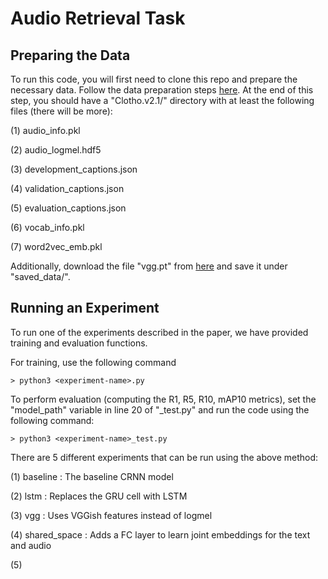 # Audio Retrieval Task


## Preparing the Data

To run this code, you will first need to clone this repo and prepare the necessary data. Follow the data preparation steps [here](https://github.com/xieh97/dcase2022-audio-retrieval). At the end of this step, you should have a "Clotho.v2.1/" directory with at least the following files (there will be more):

(1) audio_info.pkl

(2) audio_logmel.hdf5

(3) development_captions.json

(4) validation_captions.json

(5) evaluation_captions.json

(6) vocab_info.pkl

(7) word2vec_emb.pkl

Additionally, download the file "vgg.pt" from [here](https://drive.google.com/file/d/1bqWmBGBJXQHSiIdCodK48zdDXNz03TFx/view?usp=sharing) and save it under "saved_data/".

## Running an Experiment

To run one of the experiments described in the paper,  we have provided training and evaluation functions.

For training, use the following command

```
> python3 <experiment-name>.py
```

To perform evaluation (computing the R1, R5, R10, mAP10 metrics), set the "model_path" variable in line 20 of "<experiment-name>_test.py" and run the code using the following command:

```
> python3 <experiment-name>_test.py
```

There are 5 different experiments that can be run using the above method:

(1) baseline : The baseline CRNN model

(2) lstm : Replaces the GRU cell with LSTM

(3) vgg : Uses VGGish features instead of logmel

(4) shared_space : Adds a FC layer to learn joint embeddings for the text and audio

(5) 